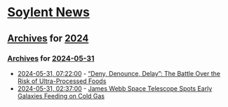 # [Soylent News](../../../README.md)

## [Archives](../../index.md) for [2024](../index.md)

### [Archives](../../index.md) for [2024-05-31](index.md)

* [2024-05-31, 07:22:00](https://soylentnews.org/article.pl?sid=24/05/30/0535230&from=rss) - [“Deny, Denounce, Delay”: The Battle Over the Risk of Ultra-Processed Foods](https://soylentnews.org/article.pl?sid=24/05/30/0535230&from=rss)
* [2024-05-31, 02:37:00](https://soylentnews.org/article.pl?sid=24/05/30/0530212&from=rss) - [James Webb Space Telescope Spots Early Galaxies Feeding on Cold Gas](https://soylentnews.org/article.pl?sid=24/05/30/0530212&from=rss)
